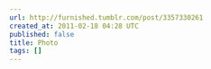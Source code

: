 ```yaml
---
url: http://furnished.tumblr.com/post/3357330261
created_at: 2011-02-18 04:28 UTC
published: false
title: Photo
tags: []
---
```



